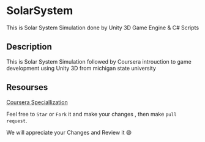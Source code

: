 # SolarSystem
This is Solar System Simulation done by Unity 3D Game Engine &amp; C# Scripts

## Description
This is Solar System Simulation followed by Coursera introuction to game development using Unity 3D from michigan state university


## Resourses 
[Coursera Speciallization](https://www.coursera.org/learn/game-development)


Feel free to ```Star``` or ```Fork``` it and make your changes , then make ``` pull request ```.

We will appreciate your Changes and Review it :smile: 
